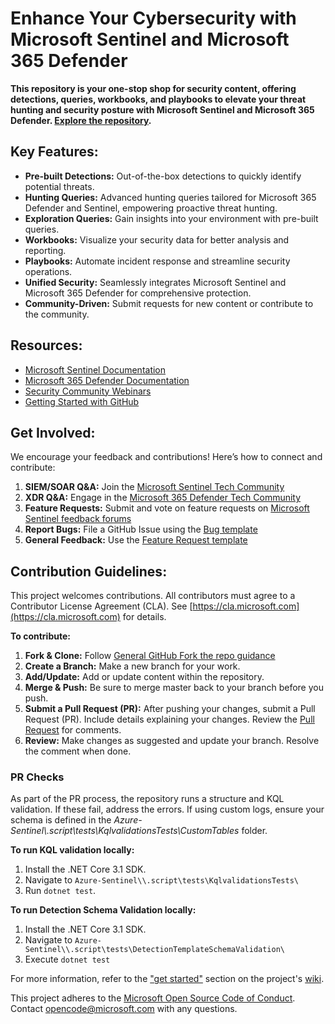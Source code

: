 # Enhance Your Cybersecurity with Microsoft Sentinel and Microsoft 365 Defender

**This repository is your one-stop shop for security content, offering detections, queries, workbooks, and playbooks to elevate your threat hunting and security posture with Microsoft Sentinel and Microsoft 365 Defender. [Explore the repository](https://github.com/Azure/Azure-Sentinel).**

## Key Features:

*   **Pre-built Detections:** Out-of-the-box detections to quickly identify potential threats.
*   **Hunting Queries:**  Advanced hunting queries tailored for Microsoft 365 Defender and Sentinel, empowering proactive threat hunting.
*   **Exploration Queries:**  Gain insights into your environment with pre-built queries.
*   **Workbooks:** Visualize your security data for better analysis and reporting.
*   **Playbooks:** Automate incident response and streamline security operations.
*   **Unified Security:** Seamlessly integrates Microsoft Sentinel and Microsoft 365 Defender for comprehensive protection.
*   **Community-Driven:** Submit requests for new content or contribute to the community.

## Resources:

*   [Microsoft Sentinel Documentation](https://go.microsoft.com/fwlink/?linkid=2073774&clcid=0x409)
*   [Microsoft 365 Defender Documentation](https://docs.microsoft.com/microsoft-365/security/defender/microsoft-365-defender?view=o365-worldwide)
*   [Security Community Webinars](https://aka.ms/securitywebinars)
*   [Getting Started with GitHub](https://help.github.com/en#dotcom)

## Get Involved:

We encourage your feedback and contributions! Here’s how to connect and contribute:

1.  **SIEM/SOAR Q&A:** Join the [Microsoft Sentinel Tech Community](https://techcommunity.microsoft.com/t5/microsoft-sentinel/bd-p/MicrosoftSentinel)
2.  **XDR Q&A:** Engage in the [Microsoft 365 Defender Tech Community](https://techcommunity.microsoft.com/t5/microsoft-365-defender/bd-p/MicrosoftThreatProtection)
3.  **Feature Requests:** Submit and vote on feature requests on [Microsoft Sentinel feedback forums](https://feedback.azure.com/d365community/forum/37638d17-0625-ec11-b6e6-000d3a4f07b8)
4.  **Report Bugs:** File a GitHub Issue using the [Bug template](https://github.com/Azure/Azure-Sentinel/issues/new?assignees=&labels=&template=bug_report.md&title=)
5.  **General Feedback:** Use the [Feature Request template](https://github.com/Azure/Azure-Sentinel/issues/new?assignees=&labels=&template=feature_request.md&title=)

## Contribution Guidelines:

This project welcomes contributions.  All contributors must agree to a Contributor License Agreement (CLA). See [https://cla.microsoft.com](https://cla.microsoft.com) for details.

**To contribute:**

1.  **Fork & Clone:** Follow [General GitHub Fork the repo guidance](https://docs.github.com/github/getting-started-with-github/fork-a-repo)
2.  **Create a Branch:** Make a new branch for your work.
3.  **Add/Update:** Add or update content within the repository.
4.  **Merge & Push:** Be sure to merge master back to your branch before you push.
5.  **Submit a Pull Request (PR):** After pushing your changes, submit a Pull Request (PR). Include details explaining your changes.  Review the [Pull Request](https://github.com/Azure/Azure-Sentinel/pulls) for comments.
6.  **Review:** Make changes as suggested and update your branch. Resolve the comment when done.

### PR Checks

As part of the PR process, the repository runs a structure and KQL validation. If these fail, address the errors. If using custom logs, ensure your schema is defined in the *Azure-Sentinel\\.script\tests\KqlvalidationsTests\CustomTables* folder.

**To run KQL validation locally:**

1.  Install the .NET Core 3.1 SDK.
2.  Navigate to `Azure-Sentinel\\.script\tests\KqlvalidationsTests\`
3.  Run `dotnet test`.

**To run Detection Schema Validation locally:**
1. Install the .NET Core 3.1 SDK.
2. Navigate to  `Azure-Sentinel\\.script\tests\DetectionTemplateSchemaValidation\`
3. Execute `dotnet test`

For more information, refer to the ["get started"](https://github.com/Azure/Azure-Sentinel/wiki#get-started) section on the project's [wiki](https://aka.ms/threathunters).

This project adheres to the [Microsoft Open Source Code of Conduct](https://opensource.microsoft.com/codeofconduct/). Contact [opencode@microsoft.com](mailto:opencode@microsoft.com) with any questions.